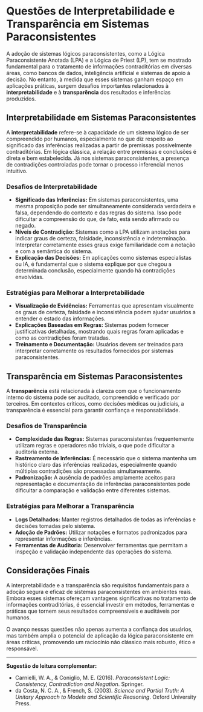 
# Questões de Interpretabilidade e Transparência em Sistemas Paraconsistentes

A adoção de sistemas lógicos paraconsistentes, como a Lógica Paraconsistente Anotada (LPA) e a Lógica de Priest (LP), tem se mostrado fundamental para o tratamento de informações contraditórias em diversas áreas, como bancos de dados, inteligência artificial e sistemas de apoio à decisão. No entanto, à medida que esses sistemas ganham espaço em aplicações práticas, surgem desafios importantes relacionados à **interpretabilidade** e à **transparência** dos resultados e inferências produzidos.

## Interpretabilidade em Sistemas Paraconsistentes

A **interpretabilidade** refere-se à capacidade de um sistema lógico de ser compreendido por humanos, especialmente no que diz respeito ao significado das inferências realizadas a partir de premissas possivelmente contraditórias. Em lógica clássica, a relação entre premissas e conclusões é direta e bem estabelecida. Já nos sistemas paraconsistentes, a presença de contradições controladas pode tornar o processo inferencial menos intuitivo.

### Desafios de Interpretabilidade

- **Significado das Inferências:** Em sistemas paraconsistentes, uma mesma proposição pode ser simultaneamente considerada verdadeira e falsa, dependendo do contexto e das regras do sistema. Isso pode dificultar a compreensão do que, de fato, está sendo afirmado ou negado.
- **Níveis de Contradição:** Sistemas como a LPA utilizam anotações para indicar graus de certeza, falsidade, inconsistência e indeterminação. Interpretar corretamente esses graus exige familiaridade com a notação e com a semântica do sistema.
- **Explicação das Decisões:** Em aplicações como sistemas especialistas ou IA, é fundamental que o sistema explique por que chegou a determinada conclusão, especialmente quando há contradições envolvidas.

### Estratégias para Melhorar a Interpretabilidade

- **Visualização de Evidências:** Ferramentas que apresentam visualmente os graus de certeza, falsidade e inconsistência podem ajudar usuários a entender o estado das informações.
- **Explicações Baseadas em Regras:** Sistemas podem fornecer justificativas detalhadas, mostrando quais regras foram aplicadas e como as contradições foram tratadas.
- **Treinamento e Documentação:** Usuários devem ser treinados para interpretar corretamente os resultados fornecidos por sistemas paraconsistentes.

## Transparência em Sistemas Paraconsistentes

A **transparência** está relacionada à clareza com que o funcionamento interno do sistema pode ser auditado, compreendido e verificado por terceiros. Em contextos críticos, como decisões médicas ou judiciais, a transparência é essencial para garantir confiança e responsabilidade.

### Desafios de Transparência

- **Complexidade das Regras:** Sistemas paraconsistentes frequentemente utilizam regras e operadores não triviais, o que pode dificultar a auditoria externa.
- **Rastreamento de Inferências:** É necessário que o sistema mantenha um histórico claro das inferências realizadas, especialmente quando múltiplas contradições são processadas simultaneamente.
- **Padronização:** A ausência de padrões amplamente aceitos para representação e documentação de inferências paraconsistentes pode dificultar a comparação e validação entre diferentes sistemas.

### Estratégias para Melhorar a Transparência

- **Logs Detalhados:** Manter registros detalhados de todas as inferências e decisões tomadas pelo sistema.
- **Adoção de Padrões:** Utilizar notações e formatos padronizados para representar informações e inferências.
- **Ferramentas de Auditoria:** Desenvolver ferramentas que permitam a inspeção e validação independente das operações do sistema.

## Considerações Finais

A interpretabilidade e a transparência são requisitos fundamentais para a adoção segura e eficaz de sistemas paraconsistentes em ambientes reais. Embora esses sistemas ofereçam vantagens significativas no tratamento de informações contraditórias, é essencial investir em métodos, ferramentas e práticas que tornem seus resultados compreensíveis e auditáveis por humanos.

O avanço nessas questões não apenas aumenta a confiança dos usuários, mas também amplia o potencial de aplicação da lógica paraconsistente em áreas críticas, promovendo um raciocínio não clássico mais robusto, ético e responsável.

---

**Sugestão de leitura complementar:**  
- Carnielli, W. A., & Coniglio, M. E. (2016). *Paraconsistent Logic: Consistency, Contradiction and Negation*. Springer.
- da Costa, N. C. A., & French, S. (2003). *Science and Partial Truth: A Unitary Approach to Models and Scientific Reasoning*. Oxford University Press.
```
